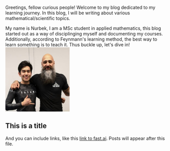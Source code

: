 Greetings, fellow curious people! Welcome to my blog dedicated to my learning journey. In this blog, I will be writing about various mathematical/scientific topics.

My name is Nurbek, I am a MSc student in applied mathematics, this blog started out as a way of disciplinging myself and documenting my courses. Additionally, according to Feynmann's learning method, the best way to learn something is to teach it. Thus buckle up, let's dive in!
<img src="https://github.com/NurikS/NurikS.github.io/blob/master/images/profile.jpg" width="200" height="200">

## This is a title

And you can include links, like this [link to fast.ai](https://www.fast.ai). Posts will appear after this file. 

